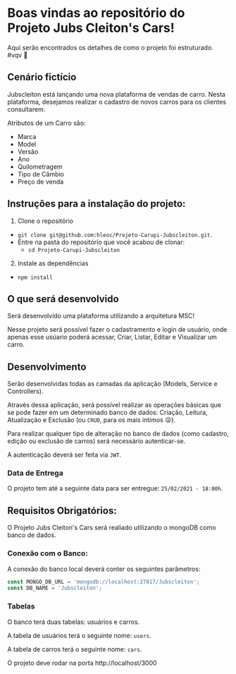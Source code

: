 # Boas vindas ao repositório do Projeto Jubs Cleiton's Cars!

Aqui serão encontrados os detalhes de como o projeto foi estruturado. #vqv 🚀


## Cenário fictício

Jubscleiton está lançando uma nova plataforma de vendas de carro. Nesta plataforma, desejamos realizar o cadastro de novos carros para os clientes consultarem.

Atributos de um Carro são:
- Marca
- Model
- Versão
- Ano
- Quilometragem
- Tipo de Câmbio
- Preço de venda


## Instruções para a instalação do projeto:

1. Clone o repositório
  * `git clone git@github.com:hleoc/Projeto-Carupi-Jubscleiton.git`.
  * Entre na pasta do repositório que você acabou de clonar:
    * `cd Projeto-Carupi-Jubscleiton`

2. Instale as dependências
  * `npm install`

## O que será desenvolvido

Será desenvolvido uma plataforma utilizando a arquitetura MSC!

Nesse projeto será possível fazer o cadastramento e login de usuário, onde apenas esse usúario poderá acessar, Criar, Listar, Editar e Visualizar um carro.


## Desenvolvimento

Serão desenvolvidas todas as camadas da aplicação (Models, Service e Controllers).

Através dessa aplicação, será possível realizar as operações básicas que se pode fazer em um determinado banco de dados: Criação, Leitura, Atualização e Exclusão (ou `CRUD`, para os mais íntimos 😜).

Para realizar qualquer tipo de alteração no banco de dados (como cadastro, edição ou exclusão de carros) será necessário autenticar-se. 

A autenticação deverá ser feita via `JWT`.


### Data de Entrega

O projeto tem até a seguinte data para ser entregue: `25/02/2021 - 18:00h`.


## Requisitos Obrigatórios:

O Projeto Jubs Cleiton's Cars será realiado utilizando o mongoDB como banco de dados. 


### Conexão com o Banco:
A conexão do banco local deverá conter os seguintes parâmetros:

```javascript
const MONGO_DB_URL = 'mongodb://localhost:27017/Jubscleiton';
const DB_NAME = 'Jubscleiton';
```

### Tabelas

O banco terá duas tabelas: usuários e carros.

A tabela de usuários terá o seguinte nome: `users`.

A tabela de carros terá o seguinte nome: `cars`.

O projeto deve rodar na porta http://localhost/3000

